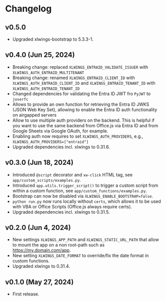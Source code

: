 # Changelog

## v0.5.0

* Upgraded xlwings-bootstrap to 5.3.3-1.

## v0.4.0 (Jun 25, 2024)

* Breaking change: replaced `XLWINGS_ENTRAID_VALIDATE_ISSUER` with `XLWINGS_AUTH_ENTRAID_MULTITENANT`
* Breaking change: renamed `XLWINGS_ENTRAID_CLIENT_ID` with `XLWINGS_AUTH_ENTRAID_CLIENT_ID` and `XLWINGS_ENTRAID_TENANT_ID` with `XLWINGS_AUTH_ENTRAID_TENANT_ID`
* Changed dependencies for validating the Entra ID JWT fro `PyJWT` to `joserfc`
* Allows to provide an own function for retrieving the Entra ID JWKS (JSON Web Key Set), allowing to enable the Entra ID auth functionality on airgapped servers
* Allow to use multiple auth providers on the backend. This is helpful if you want to use the same backend from Office.js via Entra ID and from Google Sheets via Google OAuth, for example.
* Enabling auth now requires to set `XLWINGS_AUTH_PROVIDERS`, e.g., `XLWINGS_AUTH_PROVIDERS=["entraid"]`
* Upgraded dependencies incl. xlwings to 0.31.6.

## v0.3.0 (Jun 18, 2024)

* Introduced `@script` decorator and `xw-click` HTML tag, see `app/custom_scripts/examples.py`.
* Introduced `app.utils.trigger_script()` to trigger a custom script from within a custom function, see `app/custom_functions/examples.py`.
* Bootstrap can now be disabled via `XLWINGS_ENABLE_BOOTSTRAP=false`.
* `python run.py` now runs locally without `certs`, which allows it to be used with VBA or Office Scripts (Office.js always require certs).
* Upgraded dependencies incl. xlwings to 0.31.5.

## v0.2.0 (Jun 4, 2024)

* New settings `XLWINGS_APP_PATH` and `XLWINGS_STATIC_URL_PATH` that allow to mount the app on a non root-path such as https://my.domain.com/app.
* New setting `XLWINGS_DATE_FORMAT` to override/fix the date format in custom functions.
* Upgraded xlwings to 0.31.4.

## v0.1.0 (May 27, 2024)

* First release.
